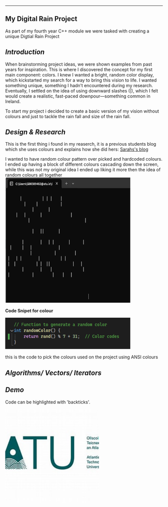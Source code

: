 ------
 My Digital Rain Project
------
As part of my fourth year C++ module we were tasked with creating a unique Digtial Rain Project

## *Introduction* 
When brainstorming project ideas, we were shown examples from past years for inspiration. This is where I discovered the concept for my first main component: colors. I knew I wanted a bright, random color display, which kickstarted my search for a way to bring this vision to life. I wanted something unique, something I hadn’t encountered during my research. Eventually, I settled on the idea of using downward slashes (|), which I felt would create a realistic, fast-paced downpour—something common in Ireland. 

To start my project i decided to create a basic version of my vision without colours and just to tackle the rain fall and size of the rain fall. 
## *Design & Research*
This is the first thing i found in my reaserch, it is a previous students blog which she uses colours and explains how she did hers: 
[Sarahs's blog](https://sarahmatu.github.io/DigiRainProject/)

I wanted to have random colour pattern over picked and hardcoded colours. I ended up having a block of different colours cascading down the screen, while this was not my original idea I ended up liking it more then the idea of random colours all together 
<img src="https://raw.githubusercontent.com/ellenmcintyre123/emc-digital-rain-cpp.io/main/docs/assets/images/firstdraft.png" width="400" height="400">

**Code Snipet for colour**

<img src="https://raw.githubusercontent.com/ellenmcintyre123/emc-digital-rain-cpp.io/main/docs/assets/images/firstcodesnippet.png" width="400" height="100">

this is the code to pick the colours used on the project using ANSI colours

## *Algorithms/ Vectors/ Iterators*
## *Demo*

Code can be highlighted with 'backticks'.

<img src="https://raw.githubusercontent.com/ellenmcintyre123/emc-digital-rain-cpp.io/main/docs/assets/images/th.jpg" width="300" height="300">

